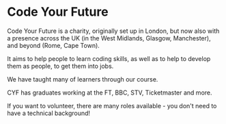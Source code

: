 # Code Your Future

Code Your Future is a charity, originally set up in London, but now also with a presence across the UK (in the West Midlands, Glasgow, Manchester), and beyond (Rome, Cape Town).

It aims to help people to learn coding skills, as well as to help to develop them as people, to get them into jobs.

We have taught many of learners through our course.

CYF has graduates working at the FT, BBC, STV, Ticketmaster and more.

If you want to volunteer, there are many roles available - you don't need to have a technical background!
